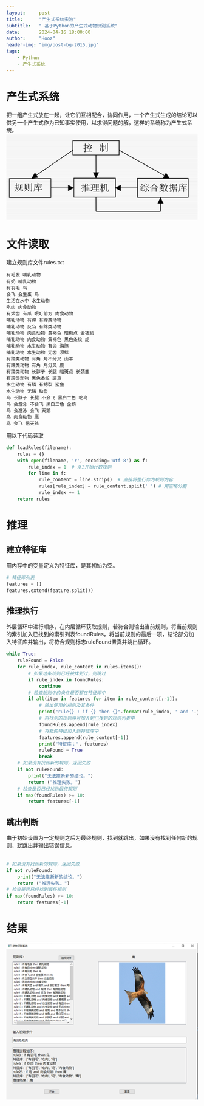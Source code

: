 ```yaml
---
layout:     post
title:      "产生式系统实验"
subtitle:   " 基于Python的产生式动物识别系统"
date:       2024-04-16 18:00:00
author:     "Hooz"
header-img: "img/post-bg-2015.jpg"
tags:
    - Python
    - 产生式系统
---
```


# 产生式系统

把一组产生式放在一起，让它们互相配合，协同作用，一个产生式生成的结论可以供另一个产生式作为已知事实使用，以求得问题的解，这样的系统称为产生式系统。
![20240416182019](https://raw.githubusercontent.com/HoozS/pic/main/pic/20240416182019.png)

# 文件读取
建立规则库文件rules.txt

```text
有毛发 哺乳动物
有奶 哺乳动物
有羽毛 鸟
会飞 会生蛋 鸟
生活在水中 水生动物
吃肉 肉食动物
有犬齿 有爪 眼盯前方 肉食动物
哺乳动物 有蹄 有蹄类动物
哺乳动物 反刍 有蹄类动物
哺乳动物 肉食动物 黄褐色 暗斑点 金钱豹
哺乳动物 肉食动物 黄褐色 黑色条纹 虎
哺乳动物 水生动物 有齿 海豚
哺乳动物 水生动物 无齿 须鲸
有蹄类动物 有角 角不分叉 山羊
有蹄类动物 有角 角分叉 鹿
有蹄类动物 长脖子 长腿 暗斑点 长颈鹿
有蹄类动物 黑色条纹 斑马
水生动物 有鳞 有鳃裂 鲨鱼
水生动物 无鳞 鲇鱼
鸟 长脖子 长腿 不会飞 黑白二色 鸵鸟
鸟 会游泳 不会飞 黑白二色 企鹅
鸟 会游泳 会飞 天鹅
鸟 肉食动物 鹰
鸟 会飞 信天翁
```
用以下代码读取

```python
def loadRules(filename):
    rules = {}
    with open(filename, 'r', encoding='utf-8') as f:
        rule_index = 1  # 从1开始计数规则  
        for line in f:  
            rule_content = line.strip()  # 直接将整行作为规则内容  
            rules[rule_index] = rule_content.split(' ') # 用空格分割  
            rule_index += 1  
    return rules  
```
# 推理

## 建立特征库

用内存中的变量定义为特征库，是其初始为空。

```python
# 特征库列表  
features = []  
features.extend(feature.split())  
```

## 推理执行

外层循环中进行顺序，在内层循环获取规则，若符合则输出当前规则，将当前规则的索引加入已找到的索引列表foundRules，将当前规则的最后一项，结论部分加入特征库并输出，将符合规则标志ruleFound置真并跳出循环。

```python
while True:  
    ruleFound = False  
    for rule_index, rule_content in rules.items():  
        # 如果这条规则已经被找到过，则跳过  
        if rule_index in foundRules:  
            continue  
        # 检查规则中的条件是否都在特征库中  
        if all(item in features for item in rule_content[:-1]):  
            # 输出使用的规则及其条件  
            print("rule{} : if {} then {}".format(rule_index, ' and '.join  (rule_content[:-1]), rule_content[-1]))  
            # 将找到的规则序号加入到已找到的规则列表中  
            foundRules.append(rule_index)  
            # 将新的特征加入到特征库中   
            features.append(rule_content[-1])  
            print("特征库：", features)  
            ruleFound = True  
            break  
    # 如果没有找到新的规则，返回失败   
    if not ruleFound:  
        print("无法推断新的结论。")   
        return ("推理失败。")   
    # 检查是否已经找到最终规则   
    if max(foundRules) >= 10:  
        return features[-1]   
```
## 跳出判断

由于初始设置为一定规则之后为最终规则，找到就跳出，如果没有找到任何新的规则，就跳出并输出错误信息。

```python

# 如果没有找到新的规则，返回失败   
if not ruleFound:  
    print("无法推断新的结论。")  
    return ("推理失败。")  
# 检查是否已经找到最终规则  
if max(foundRules) >= 10:  
    return features[-1]  

```

# 结果

![20240416183232](https://raw.githubusercontent.com/HoozS/pic/main/pic/20240416183232.png)